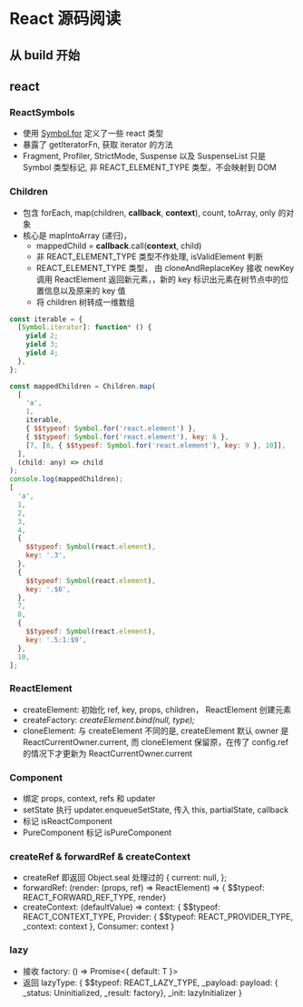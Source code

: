 # React 源码阅读

## 从 build 开始

## react

### ReactSymbols

- 使用 [Symbol.for](https://developer.mozilla.org/zh-CN/docs/Web/JavaScript/Reference/Global_Objects/Symbol/for) 定义了一些 react 类型
- 暴露了 getIteratorFn, 获取 iterator 的方法
- Fragment, Profiler, StrictMode, Suspense 以及 SuspenseList 只是 Symbol 类型标记, 非 REACT_ELEMENT_TYPE 类型，不会映射到 DOM

### Children

- 包含 forEach, map(children, **callback**, **context**), count, toArray, only 的对象
- 核心是 mapIntoArray (递归)，
  - mappedChild = **callback**.call(**context**, child)
  - 非 REACT_ELEMENT_TYPE 类型不作处理, isValidElement 判断
  - REACT_ELEMENT_TYPE 类型， 由 cloneAndReplaceKey 接收 newKey 调用 ReactElement 返回新元素，，新的 key 标识出元素在树节点中的位置信息以及原来的 key 值
  - 将 children 树转成一维数组

```js
const iterable = {
  [Symbol.iterator]: function* () {
    yield 2;
    yield 3;
    yield 4;
  },
};

const mappedChildren = Children.map(
  [
    'a',
    1,
    iterable,
    { $$typeof: Symbol.for('react.element') },
    { $$typeof: Symbol.for('react.element'), key: 6 },
    [7, [8, { $$typeof: Symbol.for('react.element'), key: 9 }, 10]],
  ],
  (child: any) => child
);
console.log(mappedChildren);
[
  'a',
  1,
  2,
  3,
  4,
  {
    $$typeof: Symbol(react.element),
    key: '.3',
  },
  {
    $$typeof: Symbol(react.element),
    key: '.$6',
  },
  7,
  8,
  {
    $$typeof: Symbol(react.element),
    key: '.5:1:$9',
  },
  10,
];
```

### ReactElement

- createElement: 初始化 ref, key, props, children， ReactElement 创建元素
- createFactory: _createElement.bind(null, type);_
- cloneElement: 与 createElement 不同的是, createElement 默认 owner 是 ReactCurrentOwner.current, 而 cloneElement 保留原，在传了 config.ref 的情况下才更新为 ReactCurrentOwner.current

### Component

- 绑定 props, context, refs 和 updater
- setState 执行 updater.enqueueSetState, 传入 this, partialState, callback
- 标记 isReactComponent
- PureComponent 标记 isPureComponent

### createRef & forwardRef & createContext

- createRef 即返回 Object.seal 处理过的 { current: null, };
- forwardRef: (render: (props, ref) => ReactElement) => { $$typeof: REACT_FORWARD_REF_TYPE, render}
- createContext: (defaultValue) => context: { $$typeof: REACT_CONTEXT_TYPE, Provider: { $$typeof: REACT_PROVIDER_TYPE, \_context: context }, Consumer: context }

### lazy

- 接收 factory: () => Promise<{ default: T }>
- 返回 lazyType: { $$typeof: REACT_LAZY_TYPE, \_payload: payload: { \_status: Uninitialized, \_result: factory}, \_init: lazyInitializer }
